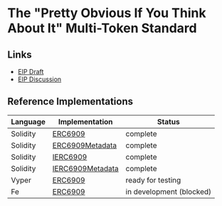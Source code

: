# The "Pretty Obvious If You Think About It" Multi-Token Standard

## Links

- [EIP Draft](https://github.com/ethereum/EIPs/pull/6909)
- [EIP Discussion](https://ethereum-magicians.org/t/eip-6909-multi-token-standard/13891)

## Reference Implementations

| Language | Implementation                                          | Status                   |
| -------- | ------------------------------------------------------- | ------------------------ |
| Solidity | [ERC6909](src/ERC6909.sol)                              | complete                 |
| Solidity | [ERC6909Metadata](src/ERC6909Metadata.sol)              | complete                 |
| Solidity | [IERC6909](src/interfaces/IERC6909.sol)                 | complete                 |
| Solidity | [IERC6909Metadata](src/interfaces/IERC6909Metadata.sol) | complete                 |
| Vyper    | [ERC6909](alt/ERC6909.vy)                               | ready for testing        |
| Fe       | [ERC6909](alt/ERC6909.fe)                               | in development (blocked) |
